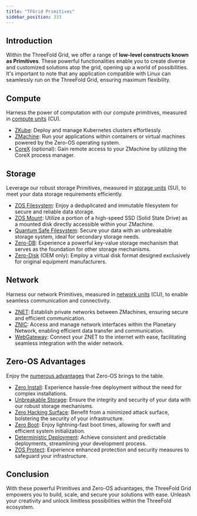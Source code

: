 ```yaml
---
title: "TFGrid Primitives"
sidebar_position: 333
---
```






## Introduction

Within the ThreeFold Grid, we offer a range of __low-level constructs known as Primitives__. These powerful functionalities enable you to create diverse and customized solutions atop the grid, opening up a world of possibilities. It's important to note that any application compatible with Linux can seamlessly run on the ThreeFold Grid, ensuring maximum flexibility.

## Compute

Harness the power of computation with our compute primitives, measured in [compute units](../../cloud/cloudunits.md) (CU).

- [ZKube](../../technology/primitives/compute/zkube.md): Deploy and manage Kubernetes clusters effortlessly.
- [ZMachine](../../technology/primitives/compute/zmachine.md): Run your applications within containers or virtual machines powered by the Zero-OS operating system.
- [CoreX](../../technology/primitives/compute/corex.md) (optional): Gain remote access to your ZMachine by utilizing the CoreX process manager.

## Storage

Leverage our robust storage Primitives, measured in [storage units](../../cloud/cloudunits.md) (SU), to meet your data storage requirements efficiently.

- [ZOS Filesystem](../../technology/primitives/storage/zos_fs.md): Enjoy a deduplicated and immutable filesystem for secure and reliable data storage.
- [ZOS Mount](../../technology/primitives/storage/zmount.md): Utilize a portion of a high-speed SSD (Solid State Drive) as a mounted disk directly accessible within your ZMachine.
- [Quantum Safe Filesystem](../../technology/primitives/storage/qsfs.md): Secure your data with an unbreakable storage system, ideal for secondary storage needs.
- [Zero-DB](../../technology/primitives/storage/zdb.md): Experience a powerful key-value storage mechanism that serves as the foundation for other storage mechanisms.
- [Zero-Disk](../../technology/primitives/storage/zdisk.md) (OEM only): Employ a virtual disk format designed exclusively for original equipment manufacturers.

## Network

Harness our network Primitives, measured in [network units](../../cloud/cloudunits.md) (CU), to enable seamless communication and connectivity.

- [ZNET](../../technology/primitives/network/znet.md): Establish private networks between ZMachines, ensuring secure and efficient communication.
- [ZNIC](../../technology/primitives/network/znic.md): Access and manage network interfaces within the Planetary Network, enabling efficient data transfer and communication.
- [WebGateway](../../technology/primitives/network/webgw3.md): Connect your ZNET to the internet with ease, facilitating seamless integration with the wider network.

## Zero-OS Advantages

Enjoy the [numerous advantages](../../technology/zos/benefits/zos_advantages.md) that Zero-OS brings to the table.

- [Zero Install](../../technology/zos/benefits/zos_advantages.md#zero-os-installation): Experience hassle-free deployment without the need for complex installations.
- [Unbreakable Storage](../../technology/zos/benefits/zos_advantages.md#unbreakable-storage): Ensure the integrity and security of your data with our robust storage mechanisms.
- [Zero Hacking Surface](../../technology/zos/benefits/zos_advantages.md#zero-hacking-surface): Benefit from a minimized attack surface, bolstering the security of your infrastructure.
- [Zero Boot](../../technology/zos/benefits/zos_advantages.md#zero-boot): Enjoy lightning-fast boot times, allowing for swift and efficient system initialization.
- [Deterministic Deployment](../../technology/zos/benefits/zos_advantages.md#deterministic-deployment): Achieve consistent and predictable deployments, streamlining your development process.
- [ZOS Protect](../../technology/zos/benefits/zos_advantages.md#zero-os-protect): Experience enhanced protection and security measures to safeguard your infrastructure.

## Conclusion

With these powerful Primitives and Zero-OS advantages, the ThreeFold Grid empowers you to build, scale, and secure your solutions with ease. Unleash your creativity and unlock limitless possibilities within the ThreeFold ecosystem.



